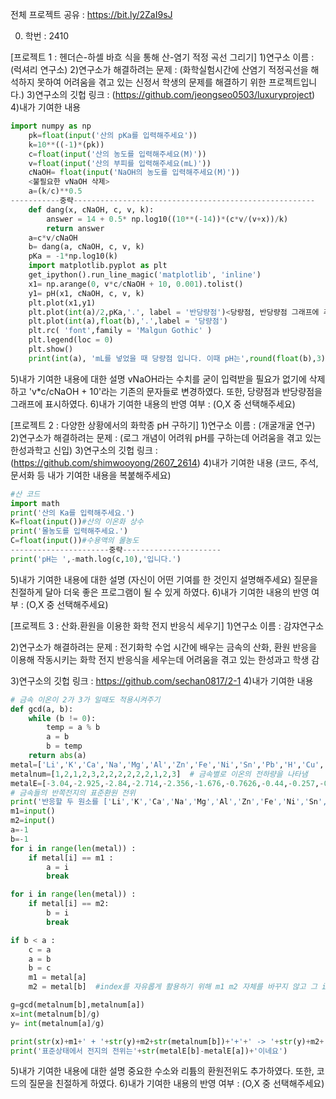 전체 프로젝트 공유 : https://bit.ly/2ZaI9sJ

0. 학번 : 2410

[프로젝트 1 : 헨더슨-하셀 바흐 식을 통해 산-염기 적정 곡선 그리기]
1)연구소 이름 : (럭셔리 연구소)
2)연구소가 해결하려는 문제 : (화학실험시간에 산염기 적정곡선을 해석하지 못하여 어려움을 겪고 있는 신정서 학생의 문제를 해결하기 위한 프로젝트입니다.)
3)연구소의 깃헙 링크 : (https://github.com/jeongseo0503/luxuryproject)
4)내가 기여한 내용
```python
import numpy as np
    pk=float(input('산의 pKa를 입력해주세요'))
    k=10**((-1)*(pk))
    c=float(input('산의 농도를 입력해주세요(M)'))
    v=float(input('산의 부피를 입력해주세요(mL)'))
    cNaOH= float(input('NaOH의 농도를 입력해주세요(M)'))
    <불필요한 vNaOH 삭제>
    a=(k/c)**0.5
-----------중략------------------------------------------------------
    def dang(x, cNaOH, c, v, k):
        answer = 14 + 0.5* np.log10((10**(-14))*(c*v/(v+x))/k)
        return answer 
    a=c*v/cNaOH
    b= dang(a, cNaOH, c, v, k)
    pKa = -1*np.log10(k)
    import matplotlib.pyplot as plt 
    get_ipython().run_line_magic('matplotlib', 'inline')
    x1= np.arange(0, v*c/cNaOH + 10, 0.001).tolist()
    y1= pH(x1, cNaOH, c, v, k)
    plt.plot(x1,y1)
    plt.plot(int(a)/2,pKa,'.', label = '반당량점')<당량점, 반당량점 그래프에 추가>
    plt.plot(int(a),float(b),'.',label = '당량점')
    plt.rc( 'font',family = 'Malgun Gothic' )
    plt.legend(loc = 0)
    plt.show()
    print(int(a), 'mL를 넣었을 때 당량점 입니다. 이때 pH는',round(float(b),3), '입니다.'))<pH 깨끗한 실수로 반올림>
```
    
5)내가 기여한 내용에 대한 설명
vNaOH라는 수치를 굳이 입력받을 필요가 없기에 삭제하고 'v*c/cNaOH + 10'라는 기존의 문자들로 변경하였다. 또한, 당량점과 반당량점을 그래프에 표시하였다.
6)내가 기여한 내용의 반영 여부 : (O,X 중 선택해주세요)

[프로젝트 2 : 다양한 상황에서의 화학종 pH 구하기]
1)연구소 이름 : (개굴개굴 연구)
2)연구소가 해결하려는 문제 : (로그 개념이 어려워 pH를 구하는데 어려움을 겪고 있는 한성과학고 신입)
3)연구소의 깃헙 링크 : (https://github.com/shimwooyong/2607_2614)
4)내가 기여한 내용
(코드, 주석, 문서화 등 내가 기여한 내용을 복붙해주세요)
```python
#산 코드
import math
print('산의 Ka를 입력해주세요.')
K=float(input())#산의 이온화 상수
print('몰농도를 입력해주세요.')
C=float(input())#수용액의 몰농도
----------------------중략----------------------
print('pH는 ',-math.log(c,10),'입니다.')
```
5)내가 기여한 내용에 대한 설명
(자신이 어떤 기여를 한 것인지 설명해주세요)
질문을 친절하게 달아 더욱 좋은 프로그램이 될 수 있게 하였다.
6)내가 기여한 내용의 반영 여부 : (O,X 중 선택해주세요)

[프로젝트 3 : 산화.환원을 이용한 화학 전지 반응식 세우기]
1)연구소 이름 : 감쟈연구소

2)연구소가 해결하려는 문제 : 전기화학 수업 시간에 배우는 금속의 산화, 환원 반응을 이용해 작동시키는 화학 전지 반응식을 세우는데 어려움을 겪고 있는 한성과고 학생 감

3)연구소의 깃헙 링크 : https://github.com/sechan0817/2-1
4)내가 기여한 내용
```python
# 금속 이온이 2가 3가 일때도 적용시켜주기
def gcd(a, b):
    while (b != 0):
        temp = a % b
        a = b
        b = temp
    return abs(a)
metal=['Li','K','Ca','Na','Mg','Al','Zn','Fe','Ni','Sn','Pb','H','Cu','Ag','Pt','Au'] # Hg는 분자형이온으로 존재해서 우선 제외시킴.
metalnum=[1,2,1,2,3,2,2,2,2,2,2,1,2,3]  # 금속별로 이온의 전하량을 나타냄
metalE=[-3.04,-2.925,-2.84,-2.714,-2.356,-1.676,-0.7626,-0.44,-0.257,-0.1375,-0.1263,0.00,0.34,0.7991,1.188,1.52]
# 금속들의 반쪽전지의 표준환원 전위
print('반응할 두 원소를 ['Li','K','Ca','Na','Mg','Al','Zn','Fe','Ni','Sn','Pb','H','Cu','Ag','Pt','Au']중에 선택해주세요.')
m1=input()
m2=input()
a=-1
b=-1
for i in range(len(metal)) :
    if metal[i] == m1 :
        a = i
        break

for i in range(len(metal)) :
    if metal[i] == m2:
        b = i
        break

if b < a :
    c = a
    a = b
    b = c
    m1 = metal[a]
    m2 = metal[b]  #index를 자유롭게 활용하기 위해 m1 m2 자체를 바꾸지 않고 그 index를 바꿔줌

g=gcd(metalnum[b],metalnum[a])
x=int(metalnum[b]/g)
y= int(metalnum[a]/g)

print(str(x)+m1+' + '+str(y)+m2+str(metalnum[b])+'+'+' -> '+str(y)+m2+' + '+str(x)+m1+str(metalnum[a])+'+')
print('표준상태에서 전지의 전위는'+str(metalE[b]-metalE[a])+'이네요')
```
5)내가 기여한 내용에 대한 설명
중요한 수소와 리튬의 환원전위도 추가하였다. 또한, 코드의 질문을 친절하게 하였다.
6)내가 기여한 내용의 반영 여부 : (O,X 중 선택해주세요)
